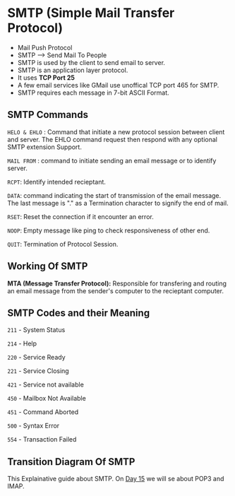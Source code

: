 # SMTP (Simple Mail Transfer Protocol)
- Mail Push Protocol
- SMTP --> Send Mail To People
- SMTP is used by the client to send email to server.
- SMTP is an application layer protocol.
- It uses **TCP Port 25**
- A few email services like GMail use unoffical TCP port 465 for SMTP.
- SMTP requires each message in 7-bit ASCII Format.

## SMTP Commands

`HELO & EHLO` : Command that initiate a new protocol session between client and server. The EHLO command request then respond with any optional SMTP extension Support.

`MAIL FROM` : command to initiate sending an email message or to identify server.

`RCPT`: Identify intended recieptant.

`DATA`: command indicating the start of transmission of the email message. The last message is "." as a Termination character to signify the end of mail.

`RSET`: Reset the connection if it encounter an error.

`NOOP`: Empty message like ping to check responsiveness of other end.

`QUIT`: Termination of Protocol Session.

## Working Of SMTP

**MTA (Message Transfer Protocol):** Responsible for transfering and routing an email message from the sender's computer to the recieptant computer.

## SMTP Codes and their Meaning

`211` - System Status

`214` - Help

`220` - Service Ready

`221` - Service Closing

`421` - Service not available

`450` - Mailbox Not Available

`451` - Command Aborted

`500` - Syntax Error

`554` - Transaction Failed

## Transition Diagram Of SMTP


This Explainative guide about SMTP. On [Day 15](day15.md) we will se about POP3 and IMAP.